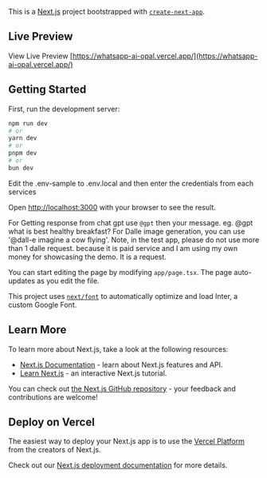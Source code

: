 This is a [Next.js](https://nextjs.org/) project bootstrapped with [`create-next-app`](https://github.com/vercel/next.js/tree/canary/packages/create-next-app).

## Live Preview
View Live Preview [https://whatsapp-ai-opal.vercel.app/](https://whatsapp-ai-opal.vercel.app/)

## Getting Started

First, run the development server:

```bash
npm run dev
# or
yarn dev
# or
pnpm dev
# or
bun dev
```
Edit the .env-sample to .env.local and then enter the credentials from each services

Open [http://localhost:3000](http://localhost:3000) with your browser to see the result.

For Getting response from chat gpt use `@gpt` then your message. eg. @gpt what is best healthy breakfast?
For Dalle image generation, you can use '@dall-e imagine a cow flying'. Note, in the test app, please do not use more than 1 dalle request. because it is paid service and I am using my own money for showcasing the demo. It is a request.

You can start editing the page by modifying `app/page.tsx`. The page auto-updates as you edit the file.

This project uses [`next/font`](https://nextjs.org/docs/basic-features/font-optimization) to automatically optimize and load Inter, a custom Google Font.

## Learn More

To learn more about Next.js, take a look at the following resources:

- [Next.js Documentation](https://nextjs.org/docs) - learn about Next.js features and API.
- [Learn Next.js](https://nextjs.org/learn) - an interactive Next.js tutorial.

You can check out [the Next.js GitHub repository](https://github.com/vercel/next.js/) - your feedback and contributions are welcome!

## Deploy on Vercel

The easiest way to deploy your Next.js app is to use the [Vercel Platform](https://vercel.com/new?utm_medium=default-template&filter=next.js&utm_source=create-next-app&utm_campaign=create-next-app-readme) from the creators of Next.js.

Check out our [Next.js deployment documentation](https://nextjs.org/docs/deployment) for more details.
